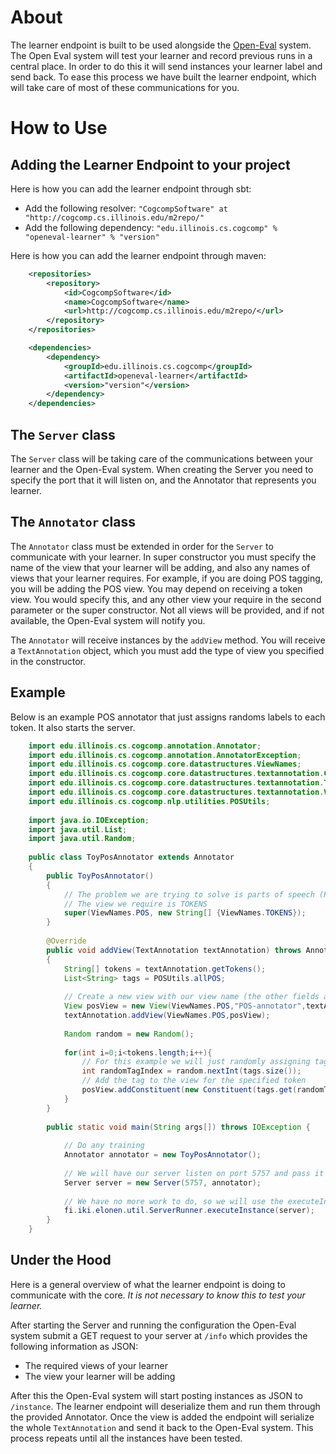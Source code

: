 # About

The learner endpoint is built to be used alongside the [Open-Eval](https://github.com/IllinoisCogComp/open-eval) system. The Open 
Eval system will test your learner and record previous runs in a central place. In order to do this it will send instances your learner label and send back. To ease this process we have built the learner endpoint, which will take care of most of these communications for you. 

# How to Use

## Adding the Learner Endpoint to your project

Here is how you can add the learner endpoint through sbt:
 - Add the following resolver: `"CogcompSoftware" at "http://cogcomp.cs.illinois.edu/m2repo/"`
 - Add the following dependency: `"edu.illinois.cs.cogcomp" % "openeval-learner" % "version"`

Here is how you can add the learner endpoint through maven:

```xml
    <repositories>
		<repository>
			<id>CogcompSoftware</id>
			<name>CogcompSoftware</name>
			<url>http://cogcomp.cs.illinois.edu/m2repo/</url>
		</repository>
	</repositories>

	<dependencies>
		<dependency>
			<groupId>edu.illinois.cs.cogcomp</groupId>
			<artifactId>openeval-learner</artifactId>
			<version>"version"</version>
		</dependency>
	</dependencies>
```


## The `Server` class

The `Server` class will be taking care of the communications between your learner and the Open-Eval system. When creating the Server you need to specify the port that it will listen on, and the Annotator that represents you learner.

## The `Annotator` class

The `Annotator` class must be extended in order for the `Server` to communicate with your learner. In super constructor you must specify the name of the view that your learner will be adding, and also any names of views that your learner requires. For example, if you are doing POS tagging, you will be adding the POS view. You may depend on receiving a token view. You would specify this, and any other view your require in the second parameter or the super constructor. Not all views will be provided, and if not available, the Open-Eval system will notify you.

The `Annotator` will receive instances by the `addView` method. You will receive a `TextAnnotation` object, which you must add the type of view you specified in the constructor.

## Example

Below is an example POS annotator that just assigns randoms labels to each token. It also starts the server.

```java
    import edu.illinois.cs.cogcomp.annotation.Annotator;
    import edu.illinois.cs.cogcomp.annotation.AnnotatorException;
    import edu.illinois.cs.cogcomp.core.datastructures.ViewNames;
    import edu.illinois.cs.cogcomp.core.datastructures.textannotation.Constituent;
    import edu.illinois.cs.cogcomp.core.datastructures.textannotation.TextAnnotation;
    import edu.illinois.cs.cogcomp.core.datastructures.textannotation.View;
    import edu.illinois.cs.cogcomp.nlp.utilities.POSUtils;
    
    import java.io.IOException;
    import java.util.List;
    import java.util.Random;
    
    public class ToyPosAnnotator extends Annotator
    {
        public ToyPosAnnotator()
        {
            // The problem we are trying to solve is parts of speech (POS)
            // The view we require is TOKENS
            super(ViewNames.POS, new String[] {ViewNames.TOKENS});
        }
    
        @Override
        public void addView(TextAnnotation textAnnotation) throws AnnotatorException
        {
            String[] tokens = textAnnotation.getTokens();
            List<String> tags = POSUtils.allPOS;
    
            // Create a new view with our view name (the other fields are unimportant for this example)
            View posView = new View(ViewNames.POS,"POS-annotator",textAnnotation,1.0);
            textAnnotation.addView(ViewNames.POS,posView);
    
            Random random = new Random();
    
            for(int i=0;i<tokens.length;i++){
                // For this example we will just randomly assigning tags.
                int randomTagIndex = random.nextInt(tags.size());
                // Add the tag to the view for the specified token
                posView.addConstituent(new Constituent(tags.get(randomTagIndex),ViewNames.POS,textAnnotation,i,i+1));
            }
        }
    
        public static void main(String args[]) throws IOException {
    
            // Do any training
            Annotator annotator = new ToyPosAnnotator();
    
            // We will have our server listen on port 5757 and pass it our trained annotator
            Server server = new Server(5757, annotator);
    
            // We have no more work to do, so we will use the executeInstance method to start and keep our Server alive
            fi.iki.elonen.util.ServerRunner.executeInstance(server);
        }
    }
```

## Under the Hood

Here is a general overview of what the learner endpoint is doing to communicate with the core. *It is not necessary to know this to test your learner.*

After starting the Server and running the configuration the Open-Eval system submit a GET request to your server at `/info` which provides the following information as JSON:

 - The required views of your learner
 - The view your learner will be adding

After this the Open-Eval system will start posting instances as JSON to `/instance`.  The learner endpoint will deserialize them and run them through the provided Annotator. Once the view is added the endpoint will serialize the whole `TextAnnotation` and send it back to the Open-Eval system. This process repeats until all the instances have been tested.
